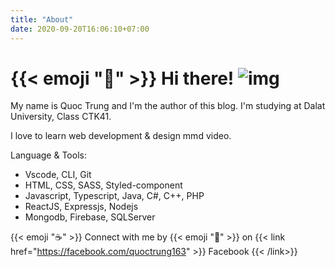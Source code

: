 ```yaml
---
title: "About"
date: 2020-09-20T16:06:10+07:00
---
```


#  {{< emoji ":wave:" >}} Hi there! ![img](https://user-images.githubusercontent.com/5679180/79618120-0daffb80-80be-11ea-819e-d2b0fa904d07.gif)

My name is Quoc Trung and I'm the author of this blog. I'm studying at Dalat University, Class CTK41.

I love to learn web development & design mmd video.

Language & Tools:

- Vscode, CLI, Git
- HTML, CSS, SASS, Styled-component
- Javascript, Typescript, Java, C#, C++, PHP
- ReactJS, Expressjs, Nodejs
- Mongodb, Firebase, SQLServer

{{< emoji ":coffee:" >}} Connect with me by {{< emoji ":love_letter:" >}} on {{< link href="https://facebook.com/quoctrung163" >}}
  Facebook
{{< /link>}}